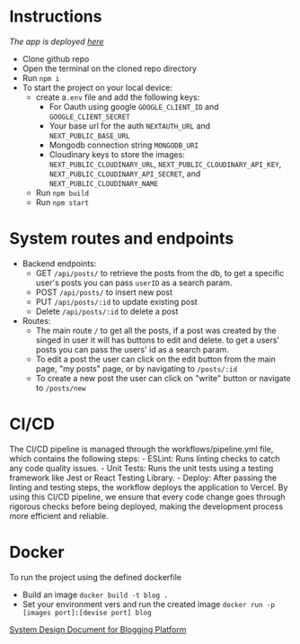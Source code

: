 # Instructions
*The app is deployed [here](https://blog-nine-lilac-26.vercel.app/)*
- Clone github repo
- Open the terminal on the cloned repo directory
- Run `npm i`
- To start the project on your local device:
    - create a`.env` file and add the following keys:
        - For Oauth using google `GOOGLE_CLIENT_ID` and `GOOGLE_CLIENT_SECRET`
        - Your base url for the auth `NEXTAUTH_URL` and `NEXT_PUBLIC_BASE_URL`
        - Mongodb connection string `MONGODB_URI`
        - Cloudinary keys to store the images: `NEXT_PUBLIC_CLOUDINARY_URL`, `NEXT_PUBLIC_CLOUDINARY_API_KEY`, `NEXT_PUBLIC_CLOUDINARY_API_SECRET`, and `NEXT_PUBLIC_CLOUDINARY_NAME`
    - Run `npm build`
    - Run `npm start`

# System routes and endpoints
- Backend endpoints:
    - GET `/api/posts/` to retrieve the posts from the db, to get a specific user's posts you can pass `userID` as a search param.
    - POST `/api/posts/` to insert new post
    - PUT `/api/posts/:id` to update existing post
    - Delete `/api/posts/:id` to delete a post
- Routes:
    - The main route `/` to get all the posts, if a post was created by the singed in user it will has buttons to edit and delete. to get a users' posts you can pass the users' id as a search param.
    - To edit a post the user can click on the edit button from the main page, "my posts" page, or by navigating to `/posts/:id`
    - To create a new post the user can click on "write" button or navigate to `/posts/new`

# CI/CD
The CI/CD pipeline is managed through the workflows/pipeline.yml file, which contains the following steps:
    - ESLint: Runs linting checks to catch any code quality issues.
    - Unit Tests: Runs the unit tests using a testing framework like Jest or React Testing Library.
    - Deploy: After passing the linting and testing steps, the workflow deploys the application to Vercel.
By using this CI/CD pipeline, we ensure that every code change goes through rigorous checks before being deployed, making the development process more efficient and reliable.

# Docker
To run the project using the defined dockerfile
- Build an image `docker build -t blog .`
- Set your environment vers and run the created image `docker run -p [images port]:[devise port] blog`

[System Design Document for Blogging Platform](https://docs.google.com/document/d/1Z_IvwxkQhvxWSLE50mGoEQZHvyqzAkF2hI4PCXGKknU/edit?usp=sharing)
